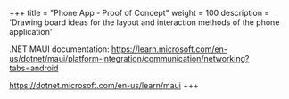 +++
title = "Phone App - Proof of Concept"
weight = 100
description = 'Drawing board ideas for the layout and interaction methods of the phone application'

.NET MAUI documentation:
https://learn.microsoft.com/en-us/dotnet/maui/platform-integration/communication/networking?tabs=android

https://dotnet.microsoft.com/en-us/learn/maui
+++
